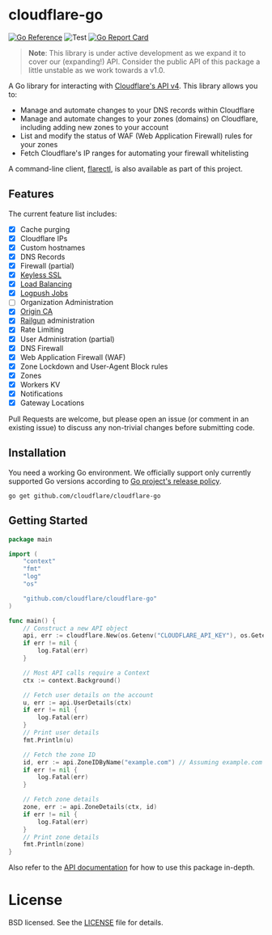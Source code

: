 # cloudflare-go

[![Go Reference](https://pkg.go.dev/badge/github.com/cloudflare/cloudflare-go.svg)](https://pkg.go.dev/github.com/cloudflare/cloudflare-go)
![Test](https://github.com/cloudflare/cloudflare-go/workflows/Test/badge.svg)
[![Go Report Card](https://goreportcard.com/badge/github.com/cloudflare/cloudflare-go?style=flat-square)](https://goreportcard.com/report/github.com/cloudflare/cloudflare-go)

> **Note**: This library is under active development as we expand it to cover
> our (expanding!) API. Consider the public API of this package a little
> unstable as we work towards a v1.0.

A Go library for interacting with
[Cloudflare's API v4](https://api.cloudflare.com/). This library allows you to:

* Manage and automate changes to your DNS records within Cloudflare
* Manage and automate changes to your zones (domains) on Cloudflare, including
  adding new zones to your account
* List and modify the status of WAF (Web Application Firewall) rules for your
  zones
* Fetch Cloudflare's IP ranges for automating your firewall whitelisting

A command-line client, [flarectl](cmd/flarectl), is also available as part of
this project.

## Features

The current feature list includes:

* [x] Cache purging
* [x] Cloudflare IPs
* [x] Custom hostnames
* [x] DNS Records
* [x] Firewall (partial)
* [x] [Keyless SSL](https://blog.cloudflare.com/keyless-ssl-the-nitty-gritty-technical-details/)
* [x] [Load Balancing](https://blog.cloudflare.com/introducing-load-balancing-intelligent-failover-with-cloudflare/)
* [x] [Logpush Jobs](https://developers.cloudflare.com/logs/logpush/)
* [ ] Organization Administration
* [x] [Origin CA](https://blog.cloudflare.com/universal-ssl-encryption-all-the-way-to-the-origin-for-free/)
* [x] [Railgun](https://www.cloudflare.com/railgun/) administration
* [x] Rate Limiting
* [x] User Administration (partial)
* [x] DNS Firewall
* [x] Web Application Firewall (WAF)
* [x] Zone Lockdown and User-Agent Block rules
* [x] Zones
* [x] Workers KV
* [x] Notifications
* [x] Gateway Locations

Pull Requests are welcome, but please open an issue (or comment in an existing
issue) to discuss any non-trivial changes before submitting code.

## Installation

You need a working Go environment. We officially support only currently supported Go versions according to [Go project's release policy](https://go.dev/doc/devel/release#policy).

```
go get github.com/cloudflare/cloudflare-go
```

## Getting Started

```go
package main

import (
	"context"
	"fmt"
	"log"
	"os"

	"github.com/cloudflare/cloudflare-go"
)

func main() {
	// Construct a new API object
	api, err := cloudflare.New(os.Getenv("CLOUDFLARE_API_KEY"), os.Getenv("CLOUDFLARE_API_EMAIL"))
	if err != nil {
		log.Fatal(err)
	}

	// Most API calls require a Context
	ctx := context.Background()

	// Fetch user details on the account
	u, err := api.UserDetails(ctx)
	if err != nil {
		log.Fatal(err)
	}
	// Print user details
	fmt.Println(u)

	// Fetch the zone ID
	id, err := api.ZoneIDByName("example.com") // Assuming example.com exists in your Cloudflare account already
	if err != nil {
		log.Fatal(err)
	}

	// Fetch zone details
	zone, err := api.ZoneDetails(ctx, id)
	if err != nil {
		log.Fatal(err)
	}
	// Print zone details
	fmt.Println(zone)
}
```

Also refer to the
[API documentation](https://pkg.go.dev/github.com/cloudflare/cloudflare-go) for
how to use this package in-depth.

# License

BSD licensed. See the [LICENSE](LICENSE) file for details.
